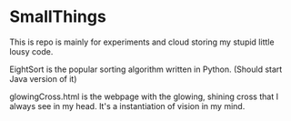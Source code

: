 # SmallThings
This is repo is mainly for experiments and cloud storing my stupid little lousy code.

EightSort is the popular sorting algorithm written in Python. 
(Should start Java version of it)

glowingCross.html is the webpage with the glowing, shining cross that I always see in my head. It's a instantiation of vision in my mind.

